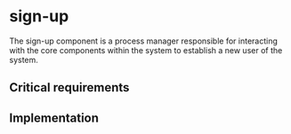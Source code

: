 # sign-up

The sign-up component is a process manager responsible for interacting with the core components within the system to establish a new user of the system.

## C​ritical requirements



## ​Implementation



